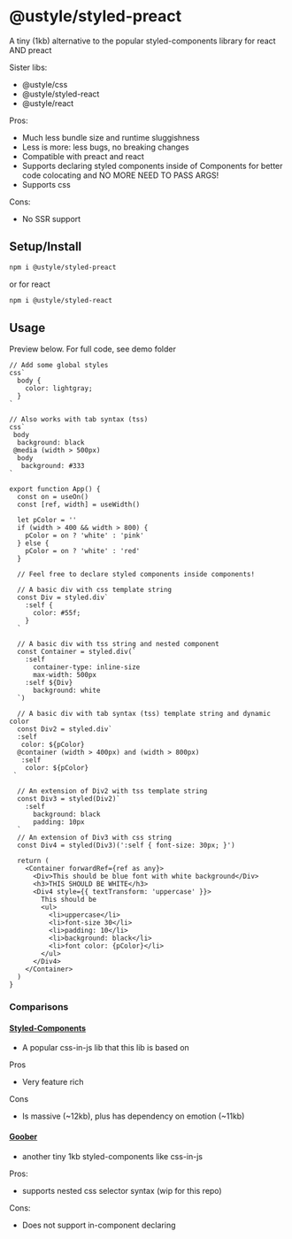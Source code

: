 # @ustyle/styled-preact

A tiny (1kb) alternative to the popular styled-components library for react AND preact

Sister libs:

- @ustyle/css
- @ustyle/styled-react
- @ustyle/react

Pros:

- Much less bundle size and runtime sluggishness
- Less is more: less bugs, no breaking changes
- Compatible with preact and react
- Supports declaring styled components inside of Components for better code colocating and NO MORE NEED TO PASS ARGS!
- Supports css

Cons:

- No SSR support

## Setup/Install

```bash
npm i @ustyle/styled-preact
```

or for react

```bash
npm i @ustyle/styled-react
```

## Usage

Preview below. For full code, see demo folder

```tsx
// Add some global styles
css`
  body {
    color: lightgray;
  }
`

// Also works with tab syntax (tss)
css`
 body
  background: black
 @media (width > 500px)
  body
   background: #333
`

export function App() {
  const on = useOn()
  const [ref, width] = useWidth()

  let pColor = ''
  if (width > 400 && width > 800) {
    pColor = on ? 'white' : 'pink'
  } else {
    pColor = on ? 'white' : 'red'
  }

  // Feel free to declare styled components inside components!

  // A basic div with css template string
  const Div = styled.div`
    :self {
      color: #55f;
    }
  `

  // A basic div with tss string and nested component
  const Container = styled.div(`
    :self
      container-type: inline-size
      max-width: 500px
    :self ${Div}
      background: white
  `)

  // A basic div with tab syntax (tss) template string and dynamic color
  const Div2 = styled.div`
  :self
   color: ${pColor}
  @container (width > 400px) and (width > 800px)
   :self
    color: ${pColor}
 `

  // An extension of Div2 with tss template string
  const Div3 = styled(Div2)`
    :self
      background: black
      padding: 10px
  `
  // An extension of Div3 with css string
  const Div4 = styled(Div3)(':self { font-size: 30px; }')

  return (
    <Container forwardRef={ref as any}>
      <Div>This should be blue font with white background</Div>
      <h3>THIS SHOULD BE WHITE</h3>
      <Div4 style={{ textTransform: 'uppercase' }}>
        This should be
        <ul>
          <li>uppercase</li>
          <li>font-size 30</li>
          <li>padding: 10</li>
          <li>background: black</li>
          <li>font color: {pColor}</li>
        </ul>
      </Div4>
    </Container>
  )
}
```

### Comparisons

#### [Styled-Components](https://github.com/styled-components/styled-components)

- A popular css-in-js lib that this lib is based on

Pros

- Very feature rich

Cons

- Is massive (~12kb), plus has dependency on emotion (~11kb)

#### [Goober](https://github.com/cristianbote/goober)

- another tiny 1kb styled-components like css-in-js

Pros:

- supports nested css selector syntax (wip for this repo)

Cons:

- Does not support in-component declaring
